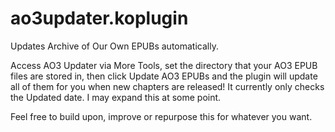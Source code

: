# ao3updater.koplugin
Updates Archive of Our Own EPUBs automatically.

Access AO3 Updater via More Tools, set the directory that your AO3 EPUB files are stored in, then click Update AO3 EPUBs and the plugin will update all of them for you when new chapters are released! It currently only checks the Updated date. I may expand this at some point.

Feel free to build upon, improve or repurpose this for whatever you want.
